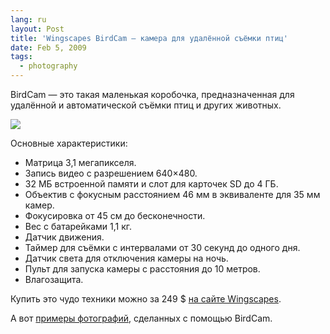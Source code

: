 ```yaml
---
lang: ru
layout: Post
title: 'Wingscapes BirdCam — камера для удалённой съёмки птиц'
date: Feb 5, 2009
tags:
  - photography
---
```


BirdCam — это такая маленькая коробочка, предназначенная для удалённой и автоматической съёмки птиц и других животных.

![](/images/blog/birdcam-features.jpg)

<!--more-->

Основные характеристики:

* Матрица 3,1 мегапикселя.
* Запись видео с разрешением 640×480.
* 32 МБ встроенной памяти и слот для карточек SD до 4 ГБ.
* Объектив с фокусным расстоянием 46 мм в эквиваленте для 35 мм камер.
* Фокусировка от 45 см до бесконечности.
* Вес с батарейками 1,1 кг.
* Датчик движения.
* Таймер для съёмки с интервалами от 30 секунд до одного дня.
* Датчик света для отключения камеры на ночь.
* Пульт для запуска камеры с расстояния до 10 метров.
* Влагозащита.

Купить это чудо техники можно за 249 $ [на сайте Wingscapes](http://www.wingscapes.com/productdetail.aspx?id=WSCA01 "Wingscapes BirdCam").

А вот [примеры фотографий](http://www.wingscapes.com/photogallery/Default.aspx "Примеры фотографий BirdCam"), сделанных с помощью BirdCam.
